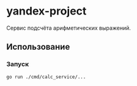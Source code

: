 # yandex-project


Сервис подсчёта арифметических выражений.

## Использование

### Запуск

```bash
go run ./cmd/calc_service/...
